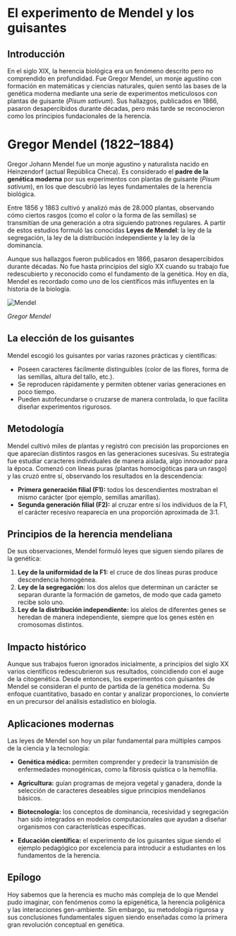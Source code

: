 # El experimento de Mendel y los guisantes

## Introducción
En el siglo XIX, la herencia biológica era un fenómeno descrito pero no comprendido en profundidad. Fue Gregor Mendel, un monje agustino con formación en matemáticas y ciencias naturales, quien sentó las bases de la genética moderna mediante una serie de experimentos meticulosos con plantas de guisante (*Pisum sativum*). Sus hallazgos, publicados en 1866, pasaron desapercibidos durante décadas, pero más tarde se reconocieron como los principios fundacionales de la herencia.

# Gregor Mendel (1822–1884)

Gregor Johann Mendel fue un monje agustino y naturalista nacido en Heinzendorf (actual República Checa). Es considerado el **padre de la genética moderna** por sus experimentos con plantas de guisante (*Pisum sativum*), en los que descubrió las leyes fundamentales de la herencia biológica.  

Entre 1856 y 1863 cultivó y analizó más de 28.000 plantas, observando cómo ciertos rasgos (como el color o la forma de las semillas) se transmitían de una generación a otra siguiendo patrones regulares. A partir de estos estudios formuló las conocidas **Leyes de Mendel**: la ley de la segregación, la ley de la distribución independiente y la ley de la dominancia.  

Aunque sus hallazgos fueron publicados en 1866, pasaron desapercibidos durante décadas. No fue hasta principios del siglo XX cuando su trabajo fue redescubierto y reconocido como el fundamento de la genética. Hoy en día, Mendel es recordado como uno de los científicos más influyentes en la historia de la biología.

![Mendel](../B102/mendel.png "Mendel")

*Gregor Mendel*

## La elección de los guisantes
Mendel escogió los guisantes por varias razones prácticas y científicas:
- Poseen caracteres fácilmente distinguibles (color de las flores, forma de las semillas, altura del tallo, etc.).  
- Se reproducen rápidamente y permiten obtener varias generaciones en poco tiempo.  
- Pueden autofecundarse o cruzarse de manera controlada, lo que facilita diseñar experimentos rigurosos.

## Metodología
Mendel cultivó miles de plantas y registró con precisión las proporciones en que aparecían distintos rasgos en las generaciones sucesivas. Su estrategia fue estudiar caracteres individuales de manera aislada, algo innovador para la época. Comenzó con líneas puras (plantas homocigóticas para un rasgo) y las cruzó entre sí, observando los resultados en la descendencia:  

- **Primera generación filial (F1):** todos los descendientes mostraban el mismo carácter (por ejemplo, semillas amarillas).  
- **Segunda generación filial (F2):** al cruzar entre sí los individuos de la F1, el carácter recesivo reaparecía en una proporción aproximada de 3:1.  

## Principios de la herencia mendeliana
De sus observaciones, Mendel formuló leyes que siguen siendo pilares de la genética:  
1. **Ley de la uniformidad de la F1:** el cruce de dos líneas puras produce descendencia homogénea.  
2. **Ley de la segregación:** los dos alelos que determinan un carácter se separan durante la formación de gametos, de modo que cada gameto recibe solo uno.  
3. **Ley de la distribución independiente:** los alelos de diferentes genes se heredan de manera independiente, siempre que los genes estén en cromosomas distintos.  

## Impacto histórico
Aunque sus trabajos fueron ignorados inicialmente, a principios del siglo XX varios científicos redescubrieron sus resultados, coincidiendo con el auge de la citogenética. Desde entonces, los experimentos con guisantes de Mendel se consideran el punto de partida de la genética moderna. Su enfoque cuantitativo, basado en contar y analizar proporciones, lo convierte en un precursor del análisis estadístico en biología.

## Aplicaciones modernas
Las leyes de Mendel son hoy un pilar fundamental para múltiples campos de la ciencia y la tecnología:

- **Genética médica:** permiten comprender y predecir la transmisión de enfermedades monogénicas, como la fibrosis quística o la hemofilia.

- **Agricultura:** guían programas de mejora vegetal y ganadera, donde la selección de caracteres deseables sigue principios mendelianos básicos.

- **Biotecnología:** los conceptos de dominancia, recesividad y segregación han sido integrados en modelos computacionales que ayudan a diseñar organismos con características específicas.

- **Educación científica:** el experimento de los guisantes sigue siendo el ejemplo pedagógico por excelencia para introducir a estudiantes en los fundamentos de la herencia.

## Epílogo
Hoy sabemos que la herencia es mucho más compleja de lo que Mendel pudo imaginar, con fenómenos como la epigenética, la herencia poligénica y las interacciones gen-ambiente. Sin embargo, su metodología rigurosa y sus conclusiones fundamentales siguen siendo enseñadas como la primera gran revolución conceptual en genética.